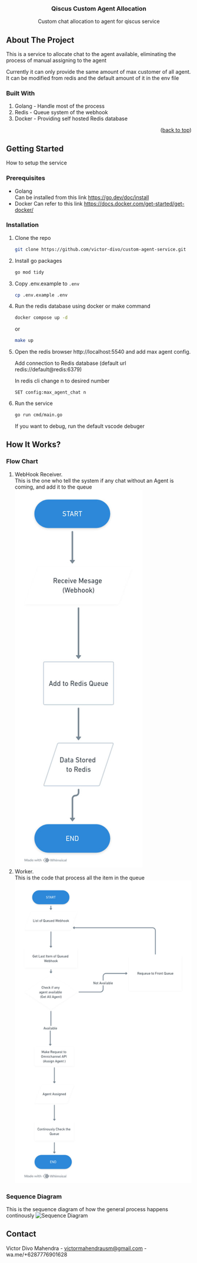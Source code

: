 <!-- PROJECT LOGO -->
<br />
<div align="center">
  <h3 align="center">Qiscus Custom Agent Allocation</h3>

  <p align="center">
    Custom chat allocation to agent for qiscus service
    <br />
</p>
</div>

<!-- ABOUT THE PROJECT -->

## About The Project

This is a service to allocate chat to the agent available, eliminating the process of manual assigning to the agent

Currently it can only provide the same amount of max customer of all agent. It can be modified from redis and the default amount of it in the env file

### Built With

1. Golang - Handle most of the process
2. Redis - Queue system of the webhook
3. Docker - Providing self hosted Redis database

<p align="right">(<a href="#readme-top">back to top</a>)</p>

<!-- GETTING STARTED -->

## Getting Started

How to setup the service

### Prerequisites

- Golang  
  Can be installed from this link https://go.dev/doc/install
- Docker
  Can refer to this link https://docs.docker.com/get-started/get-docker/

### Installation

1. Clone the repo
   ```sh
   git clone https://github.com/victor-divo/custom-agent-service.git
   ```
2. Install go packages
   ```sh
   go mod tidy
   ```
3. Copy .env.example to `.env`
   ```sh
   cp .env.example .env
   ```
4. Run the redis database using docker or make command
   ```sh
   docker compose up -d
   ```
   or
   ```sh
   make up
   ```
5. Open the redis browser http://localhost:5540 and add max agent config.

   Add connection to Redis database (default url redis://default@redis:6379)

   In redis cli change n to desired number

   ```cli
   SET config:max_agent_chat n
   ```

6. Run the service
   ```sh
   go run cmd/main.go
   ```
   If you want to debug, run the default vscode debuger

<!-- USAGE EXAMPLES -->

## How It Works?

### Flow Chart

1. WebHook Receiver.  
   This is the one who tell the system if any chat without an Agent is coming, and add it to the queue  
   ![Flow Chart](https://raw.githubusercontent.com/victor-divo/custom-agent-service/main/documentation/diagram_webhook.jpg)
2. Worker.  
   This is the code that process all the item in the queue
   ![Flow Chart](https://raw.githubusercontent.com/victor-divo/custom-agent-service/main/documentation/diagram_worker.jpg)

### Sequence Diagram

This is the sequence diagram of how the general process happens continously
![Sequence Diagram](https://raw.githubusercontent.com/victor-divo/custom-agent-service/main/documentation/sequence_diagram.jpg)

<!-- CONTACT -->

## Contact

Victor Divo Mahendra - victormahendrausm@gmail.com - wa.me/+6287776901628
